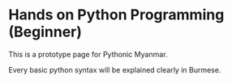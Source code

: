 #  Hands on Python Programming (Beginner)

This is a prototype page for Pythonic Myanmar.

Every basic python syntax will be explained clearly in Burmese.
